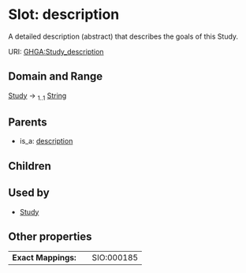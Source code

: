 
# Slot: description


A detailed description (abstract) that describes the goals of this Study.

URI: [GHGA:Study_description](https://w3id.org/GHGA/Study_description)


## Domain and Range

[Study](Study.md) &#8594;  <sub>1..1</sub> [String](types/String.md)

## Parents

 *  is_a: [description](description.md)

## Children


## Used by

 * [Study](Study.md)

## Other properties

|  |  |  |
| --- | --- | --- |
| **Exact Mappings:** | | SIO:000185 |

